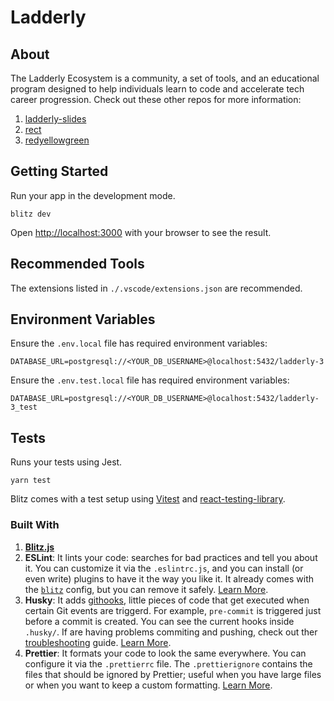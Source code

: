 
# ****Ladderly****

## About

The Ladderly Ecosystem is a community, a set of tools, and an educational program designed to help individuals learn to code and accelerate tech career progression. Check out these other repos for more information:
1. [ladderly-slides](https://github.com/Vandivier/ladderly-slides)
2. [rect](https://github.com/Vandivier/rect)
3. [redyellowgreen](https://github.com/Vandivier/redyellowgreen)

## Getting Started

Run your app in the development mode.

```
blitz dev
```

Open [http://localhost:3000](http://localhost:3000) with your browser to see the result.

## Recommended Tools

The extensions listed in `./.vscode/extensions.json` are recommended.

## Environment Variables

Ensure the `.env.local` file has required environment variables:

```
DATABASE_URL=postgresql://<YOUR_DB_USERNAME>@localhost:5432/ladderly-3
```

Ensure the `.env.test.local` file has required environment variables:

```
DATABASE_URL=postgresql://<YOUR_DB_USERNAME>@localhost:5432/ladderly-3_test
```

## Tests

Runs your tests using Jest.

```
yarn test
```

Blitz comes with a test setup using [Vitest](https://vitest.dev/) and [react-testing-library](https://testing-library.com/).

### Built With

1. [**Blitz.js**](https://blitzjs.com)
2. **ESLint**: It lints your code: searches for bad practices and tell you about it. You can customize it via the `.eslintrc.js`, and you can install (or even write) plugins to have it the way you like it. It already comes with the [`blitz`](https://github.com/blitz-js/blitz/tree/canary/packages/eslint-config) config, but you can remove it safely. [Learn More](https://blitzjs.com/docs/eslint-config).
3. **Husky**: It adds [githooks](https://git-scm.com/docs/githooks), little pieces of code that get executed when certain Git events are triggerd. For example, `pre-commit` is triggered just before a commit is created. You can see the current hooks inside `.husky/`. If are having problems commiting and pushing, check out ther [troubleshooting](https://typicode.github.io/husky/#/?id=troubleshoot) guide. [Learn More](https://blitzjs.com/docs/husky-config).
4. **Prettier**: It formats your code to look the same everywhere. You can configure it via the `.prettierrc` file. The `.prettierignore` contains the files that should be ignored by Prettier; useful when you have large files or when you want to keep a custom formatting. [Learn More](https://blitzjs.com/docs/prettier-config).


